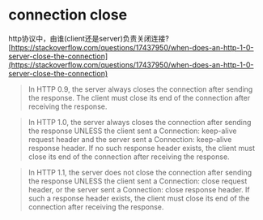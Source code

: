 # connection close
  http协议中，由谁(client还是server)负责关闭连接?
  [https://stackoverflow.com/questions/17437950/when-does-an-http-1-0-server-close-the-connection](https://stackoverflow.com/questions/17437950/when-does-an-http-1-0-server-close-the-connection)

  > In HTTP 0.9, the server always closes the connection after sending the response. The client must close its end of the connection after receiving the response.

  > In HTTP 1.0, the server always closes the connection after sending the response UNLESS the client sent a Connection: keep-alive request header and the server sent a Connection: keep-alive response header. If no such response header exists, the client must close its end of the connection after receiving the response.

 > In HTTP 1.1, the server does not close the connection after sending the response UNLESS the client sent a Connection: close request header, or the server sent a Connection: close response header. If such a response header exists, the client must close its end of the connection after receiving the response.
